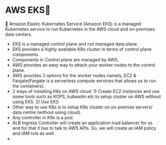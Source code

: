 # AWS EKS🎉

🌻 Amazon Elastic Kubernetes Service (Amazon EKS) is a managed Kubernetes service to run Kubernetes in the AWS cloud and on-premises data centers. 
- EKS is a managed control plane and not managed data plane.
- EKS provides a highly available K8s cluster in terms of control plane components.
- Components in Control plane are managed by AWS.
- AWS provides an easy way to attach your worker nodes to the control plane.
- AWS provides 2 options for the worker nodes namely, EC2 & Fargate(Fargate is a serverless compute services that allows us to run the containers).
- 2 ways of installing K8s on AWS cloud: 1) Create EC2 instances and use some tools such as KOPS, kubeadm etc to setup cluster on AWS without using EKS. 2) Use EKS
- Other way to use K8s is to setup K8s cluster on on-premise servers/ data centre (without using cloud).
- Any controller in K8s is a pod.
- ALB Ingress Controller will create an application load balancer for us and for that it has to talk to AWS APIs. So, we will create an IAM policy and IAM role as well.
- 
